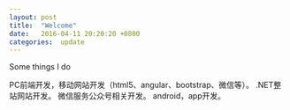 ```yaml
---
layout: post
title:  "Welcome"
date:   2016-04-11 20:20:20 +0800
categories:  update
---
```


Some things I do

PC前端开发，移动网站开发（html5、angular、bootstrap、微信等）。
.NET整站网站开发。
微信服务公众号相关开发。
android，app开发。



